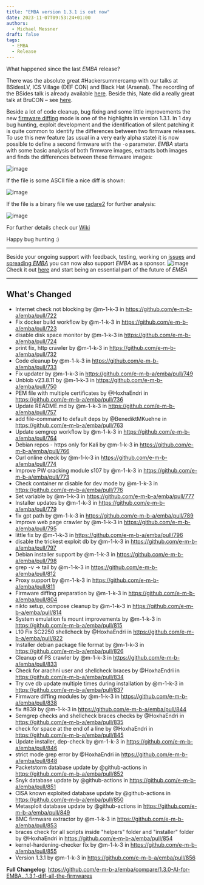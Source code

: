 ```yaml
---
title: "EMBA version 1.3.1 is out now"
date: 2023-11-07T09:53:24+01:00
authors:
  - Michael Messner
draft: false
tags:
  - EMBA
  - Release
---
```



What happened since the last _EMBA_ release?

There was the absolute great #Hackersummercamp with our talks at BSidesLV, ICS Village (DEF CON) and Black Hat (Arsenal). The recording of the BSides talk is already available [here]( https://youtu.be/8sXyRv21jPY?si=J9H3HK_5KX75Fk4C). Beside this, Nate did a really great talk at BruCON – see [here](https://youtu.be/qCgfr7pOkWc?si=bLjxBi3TLc9tEDDi).

Beside a lot of code cleanup, bug fixing and some little improvements the new [firmware diffing](https://github.com/e-m-b-a/emba/wiki/Firmware-diffing) mode is one of the highlights in version 1.3.1. 
In 1 day bug hunting, exploit development and the identification of silent patching it is quite common to identify the differences between two firmware releases.
To use this new feature (as usual in a very early alpha state) it is now possible to define a second firmware with the `-o` parameter. _EMBA_ starts with some basic analysis of both firmware images, extracts both images and finds the differences between these firmware images:

![image](https://user-images.githubusercontent.com/497520/271657185-3e6cd757-8231-4bbf-a9b9-1095cae3a670.png)

If the file is some ASCII file a nice diff is shown:

![image](https://user-images.githubusercontent.com/497520/271658062-81fbbdc6-9b5b-4b67-b2e2-f642a6ab81be.png)

If the file is a binary file we use [radare2](https://book.rada.re/tools/radiff2/binary_diffing.html) for further analysis:

![image](https://user-images.githubusercontent.com/497520/271658473-098f6fbc-0909-4f78-8aad-2accfccdf811.png)

For further details check our [Wiki](https://github.com/e-m-b-a/emba/wiki/Firmware-diffing)

Happy bug hunting :)

***
Beside your ongoing support with feedback, testing, working on [issues](https://github.com/e-m-b-a/emba/issues) and [spreading _EMBA_](https://github.com/e-m-b-a/emba/wiki/Referring-sites-and-talks) you can now also support _EMBA_ as a sponsor.
![image](https://user-images.githubusercontent.com/497520/213381032-3373ae80-ca0d-4b55-a28d-1fed48e62a18.png)
Check it out [here](https://github.com/sponsors/e-m-b-a) and start being an essential part of the future of _EMBA_
***

## What's Changed
* Internet check not blocking by @m-1-k-3 in https://github.com/e-m-b-a/emba/pull/722
* Fix docker build workflow by @m-1-k-3 in https://github.com/e-m-b-a/emba/pull/723
* disable disk space monitor by @m-1-k-3 in https://github.com/e-m-b-a/emba/pull/724
* print fix, http crawler by @m-1-k-3 in https://github.com/e-m-b-a/emba/pull/732
* Code cleanup by @m-1-k-3 in https://github.com/e-m-b-a/emba/pull/733
* Fix updater by @m-1-k-3 in https://github.com/e-m-b-a/emba/pull/749
* Unblob v23.8.11 by @m-1-k-3 in https://github.com/e-m-b-a/emba/pull/750
* PEM file with multiple certificates by @HoxhaEndri in https://github.com/e-m-b-a/emba/pull/736
* Update README.md by @m-1-k-3 in https://github.com/e-m-b-a/emba/pull/757
* add file-command to default deps by @BenediktMKuehne in https://github.com/e-m-b-a/emba/pull/763
* Update semgrep workflow by @m-1-k-3 in https://github.com/e-m-b-a/emba/pull/764
* Debian repos - https only for Kali by @m-1-k-3 in https://github.com/e-m-b-a/emba/pull/766
* Curl online check by @m-1-k-3 in https://github.com/e-m-b-a/emba/pull/774
* Improve PW cracking module s107 by @m-1-k-3 in https://github.com/e-m-b-a/emba/pull/773
* Check container nr disable for dev mode by @m-1-k-3 in https://github.com/e-m-b-a/emba/pull/776
* Set variable by @m-1-k-3 in https://github.com/e-m-b-a/emba/pull/777
* Installer updates by @m-1-k-3 in https://github.com/e-m-b-a/emba/pull/779
* fix gpt path by @m-1-k-3 in https://github.com/e-m-b-a/emba/pull/789
* Improve web page crawler by @m-1-k-3 in https://github.com/e-m-b-a/emba/pull/795
* little fix by @m-1-k-3 in https://github.com/e-m-b-a/emba/pull/796
* disable the trickest exploit db by @m-1-k-3 in https://github.com/e-m-b-a/emba/pull/797
* Debian installer support by @m-1-k-3 in https://github.com/e-m-b-a/emba/pull/798
* grep -v -> tail by @m-1-k-3 in https://github.com/e-m-b-a/emba/pull/812
* Proxy support by @m-1-k-3 in https://github.com/e-m-b-a/emba/pull/811
* Firmware diffing preparation by @m-1-k-3 in https://github.com/e-m-b-a/emba/pull/804
* nikto setup, compose cleanup by @m-1-k-3 in https://github.com/e-m-b-a/emba/pull/814
* System emulation fs mount improvements by @m-1-k-3 in https://github.com/e-m-b-a/emba/pull/815
* L10 Fix SC2250 shellcheck by @HoxhaEndri in https://github.com/e-m-b-a/emba/pull/822
* Installer debian package file format by @m-1-k-3 in https://github.com/e-m-b-a/emba/pull/826
* Cleanup of PS crawler by @m-1-k-3 in https://github.com/e-m-b-a/emba/pull/833
* Check for arachni user and shellcheck braces by @HoxhaEndri in https://github.com/e-m-b-a/emba/pull/834
* Try cve db update multiple times during installation by @m-1-k-3 in https://github.com/e-m-b-a/emba/pull/837
* Firmware diffing modules by @m-1-k-3 in https://github.com/e-m-b-a/emba/pull/838
* fix #839 by @m-1-k-3 in https://github.com/e-m-b-a/emba/pull/844
* Semgrep checks and shellcheck braces checks by @HoxhaEndri in https://github.com/e-m-b-a/emba/pull/835
* check for space at the end of a line by @HoxhaEndri in https://github.com/e-m-b-a/emba/pull/845
* Update installer, dep-check by @m-1-k-3 in https://github.com/e-m-b-a/emba/pull/846
* strict mode grep error by @HoxhaEndri in https://github.com/e-m-b-a/emba/pull/848
* Packetstorm database update by @github-actions in https://github.com/e-m-b-a/emba/pull/852
* Snyk database update by @github-actions in https://github.com/e-m-b-a/emba/pull/851
* CISA known exploited database update by @github-actions in https://github.com/e-m-b-a/emba/pull/850
* Metasploit database update by @github-actions in https://github.com/e-m-b-a/emba/pull/849
* BMC firmware extractor by @m-1-k-3 in https://github.com/e-m-b-a/emba/pull/853
* braces check for all scripts inside "helpers" folder and "installer" folder by @HoxhaEndri in https://github.com/e-m-b-a/emba/pull/854
* kernel-hardening-checker fix by @m-1-k-3 in https://github.com/e-m-b-a/emba/pull/855
* Version 1.3.1 by @m-1-k-3 in https://github.com/e-m-b-a/emba/pull/856


**Full Changelog**: https://github.com/e-m-b-a/emba/compare/1.3.0-AI-for-EMBA...1.3.1-diff-all-the-firmwares
